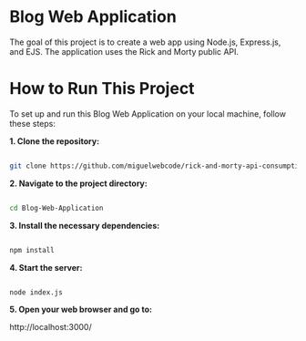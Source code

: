 # Blog Web Application

The goal of this project is to create a web app using Node.js, Express.js, and EJS. The application uses the Rick and Morty public API.

# How to Run This Project

To set up and run this Blog Web Application on your local machine, follow these steps:

**1. Clone the repository:**

```sh

git clone https://github.com/miguelwebcode/rick-and-morty-api-consumption.git

```

**2. Navigate to the project directory:**

```sh

cd Blog-Web-Application

```

**3. Install the necessary dependencies:**

```sh

npm install

```

**4. Start the server:**

```sh

node index.js

```

**5. Open your web browser and go to:**

http://localhost:3000/
